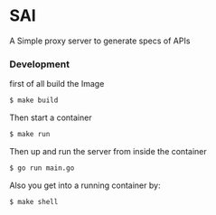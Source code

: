 # SAI
A Simple proxy server to generate specs of APIs 

### Development
first of all build the Image
```sh
$ make build
```
Then start a container
```sh
$ make run
```
Then up and run the server from inside the container
```sh
$ go run main.go
```
Also you get into a running container by:
```sh
$ make shell
```